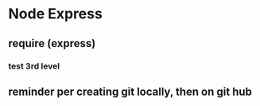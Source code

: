 # Node Express 

## require (express)
### test 3rd level
## reminder per creating git locally, then on git hub